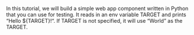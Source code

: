 In this tutorial, we will build a simple web app component written in Python that you can use for testing. It reads in an env variable TARGET and prints “Hello ${TARGET}!“. If TARGET is not specified, it will use “World” as the TARGET.